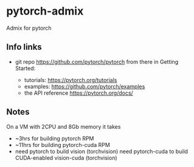 # pytorch-admix
Admix for pytorch 

## Info links

- git repo https://github.com/pytorch/pytorch
  from there in Getting Started:

  - tutorials: https://pytorch.org/tutorials
  - examples: https://github.com/pytorch/examples
  - the API reference https://pytorch.org/docs/

## Notes

On a VM with 2CPU and 8Gb memory it takes 
- ~3hrs for building pytorch RPM 
- ~11hrs for building pytorch-cuda RPM 
- need pytorch to build vision (torchvision)
  need pytorch-cuda to build CUDA-enabled vision-cuda (torchvision)
